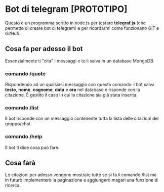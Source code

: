 # Bot di telegram [PROTOTIPO]

Questo è un programma scritto in node.js per testare **telegraf.js** (che permette di creare 
bot di telegram) e per ricordarmi come funzionano GIT e *GitHub*.  

## Cosa fa per adesso il bot

Essenzialmente ti "cita" i messaggi e te li salva in un database MongoDB.

### comando /quote

Rispondendo ad un qualsiasi messaggio con questo comando
il bot salva **testo**, **nome**, **cognome**, **data** e **ora** nel database e
risponde con la citazione. È gestito il caso in cui la citazione sia già stata inserita.

### comando /list

Il bot risponde con un messaggio contenente tutta la lista delle citazioni
del gruppo/chat.

### comando /help

Il bot ti dice cosa può fare.

## Cosa farà

Le citazioni per adesso vengono mostrate tutte se si fa il comando /list
ma in futurò implementerò la paginazione e aggiungerò magari una funzione
di ricerca.
